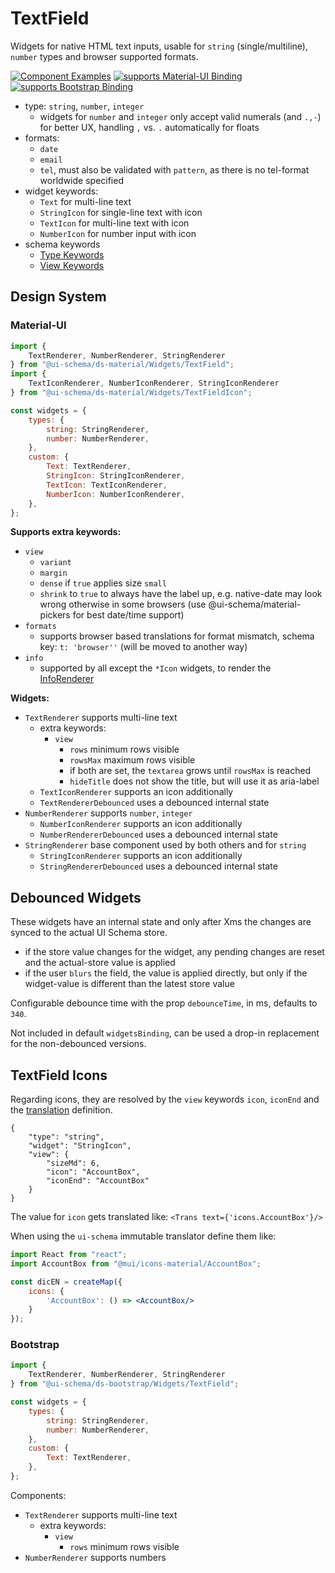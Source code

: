 # TextField

Widgets for native HTML text inputs, usable for `string` (single/multiline), `number` types and browser supported formats.

[![Component Examples](https://img.shields.io/badge/Examples-green?labelColor=1d3d39&color=1a6754&logoColor=ffffff&style=flat-square&logo=plex)](#demo-ui-generator) [![supports Material-UI Binding](https://img.shields.io/badge/Material-green?labelColor=1a237e&color=0d47a1&logoColor=ffffff&style=flat-square&logo=mui)](#material-ui) [![supports Bootstrap Binding](https://img.shields.io/badge/Bootstrap-green?labelColor=3C2B57&color=563D7C&logoColor=ffffff&style=flat-square&logo=bootstrap)](#bootstrap)

- type: `string`, `number`, `integer`
    - widgets for `number` and `integer` only accept valid numerals (and `.,-`) for better UX, handling `,` vs. `.` automatically for floats
- formats:
    - `date`
    - `email`
    - `tel`, must also be validated with `pattern`, as there is no tel-format worldwide specified
- widget keywords:
    - `Text` for multi-line text
    - `StringIcon` for single-line text with icon
    - `TextIcon` for multi-line text with icon
    - `NumberIcon` for number input with icon
- schema keywords
    - [Type Keywords](/docs/schema#type-string)
    - [View Keywords](/docs/schema#view-keyword)

## Design System

### Material-UI

```js
import {
    TextRenderer, NumberRenderer, StringRenderer
} from "@ui-schema/ds-material/Widgets/TextField";
import {
    TextIconRenderer, NumberIconRenderer, StringIconRenderer
} from "@ui-schema/ds-material/Widgets/TextFieldIcon";

const widgets = {
    types: {
        string: StringRenderer,
        number: NumberRenderer,
    },
    custom: {
        Text: TextRenderer,
        StringIcon: StringIconRenderer,
        TextIcon: TextIconRenderer,
        NumberIcon: NumberIconRenderer,
    },
};
```

**Supports extra keywords:**

- `view`
    - `variant`
    - `margin`
    - `dense` if `true` applies size `small`
    - `shrink` to `true` to always have the label up, e.g. native-date may look wrong otherwise in some browsers (use @ui-schema/material-pickers for best date/time support)
- `formats`
    - supports browser based translations for format mismatch, schema key: `t: 'browser''` (will be moved to another way)
- `info`
    - supported by all except the `*Icon` widgets, to render the [InfoRenderer](/docs/ds-material/Component/InfoRenderer)

**Widgets:**

- `TextRenderer` supports multi-line text
    - extra keywords:
        - `view`
            - `rows` minimum rows visible
            - `rowsMax` maximum rows visible
            - if both are set, the `textarea` grows until `rowsMax` is reached
            - `hideTitle` does not show the title, but will use it as aria-label
    - `TextIconRenderer` supports an icon additionally
    - `TextRendererDebounced` uses a debounced internal state
- `NumberRenderer` supports `number`, `integer`
    - `NumberIconRenderer` supports an icon additionally
    - `NumberRendererDebounced` uses a debounced internal state
- `StringRenderer` base component used by both others and for `string`
    - `StringIconRenderer` supports an icon additionally
    - `StringRendererDebounced` uses a debounced internal state

## Debounced Widgets

These widgets have an internal state and only after Xms the changes are synced to the actual UI Schema store.

- if the store value changes for the widget, any pending changes are reset and the actual-store value is applied
- if the user `blurs` the field, the value is applied directly, but only if the widget-value is different than the latest store value

Configurable debounce time with the prop `debounceTime`, in ms, defaults to `340`.

Not included in default `widgetsBinding`, can be used a drop-in replacement for the non-debounced versions.

## TextField Icons

Regarding icons, they are resolved by the `view` keywords `icon`, `iconEnd` and the [translation](/docs/localization) definition.

```ui-schema
{
    "type": "string",
    "widget": "StringIcon",
    "view": {
        "sizeMd": 6,
        "icon": "AccountBox",
        "iconEnd": "AccountBox"
    }
}
```

The value for `icon` gets translated like: `<Trans text={'icons.AccountBox'}/>`

When using the `ui-schema` immutable translator define them like:

```jsx harmony
import React from "react";
import AccountBox from "@mui/icons-material/AccountBox";

const dicEN = createMap({
    icons: {
        'AccountBox': () => <AccountBox/>
    }
});
```

### Bootstrap

```js
import {
    TextRenderer, NumberRenderer, StringRenderer
} from "@ui-schema/ds-bootstrap/Widgets/TextField";

const widgets = {
    types: {
        string: StringRenderer,
        number: NumberRenderer,
    },
    custom: {
        Text: TextRenderer,
    },
};
```

Components:

- `TextRenderer` supports multi-line text
    - extra keywords:
        - `view`
            - `rows` minimum rows visible
- `NumberRenderer` supports numbers

